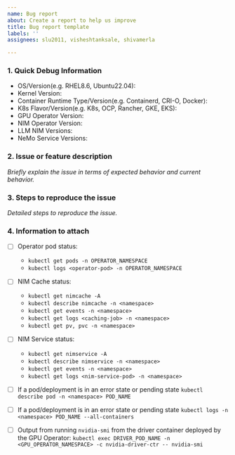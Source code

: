 ```yaml
---
name: Bug report
about: Create a report to help us improve
title: Bug report template
labels: ''
assignees: slu2011, visheshtanksale, shivamerla

---
```


### 1. Quick Debug Information
* OS/Version(e.g. RHEL8.6, Ubuntu22.04):
* Kernel Version:
* Container Runtime Type/Version(e.g. Containerd, CRI-O, Docker):
* K8s Flavor/Version(e.g. K8s, OCP, Rancher, GKE, EKS):
* GPU Operator Version:
* NIM Operator Version:
* LLM NIM Versions:
* NeMo Service Versions:

### 2. Issue or feature description
_Briefly explain the issue in terms of expected behavior and current behavior._

### 3. Steps to reproduce the issue
_Detailed steps to reproduce the issue._

### 4. Information to attach

 - [ ] Operator pod status: 
    * `kubectl get pods -n OPERATOR_NAMESPACE`
    * `kubectl logs <operator-pod> -n OPERATOR_NAMESPACE`
 - [ ] NIM Cache status: 
    * `kubectl get nimcache -A`
    * `kubectl describe nimcache -n <namespace>`
    * `kubectl get events -n <namespace>`
    * `kubectl get logs <caching-job> -n <namespace>`
    * `kubectl get pv, pvc -n <namespace>`
 - [ ] NIM Service status: 
    * `kubectl get nimservice -A`
    * `kubectl describe nimservice -n <namespace>`
    * `kubectl get events -n <namespace>`
    * `kubectl get logs <nim-service-pod> -n <namespace>`

 - [ ] If a pod/deployment is in an error state or pending state `kubectl describe pod -n <namespace> POD_NAME`
 - [ ] If a pod/deployment is in an error state or pending state `kubectl logs -n <namespace> POD_NAME --all-containers`
 - [ ] Output from running `nvidia-smi` from the driver container deployed by the GPU Operator: `kubectl exec DRIVER_POD_NAME -n <GPU_OPERATOR_NAMESPACE> -c nvidia-driver-ctr -- nvidia-smi`
